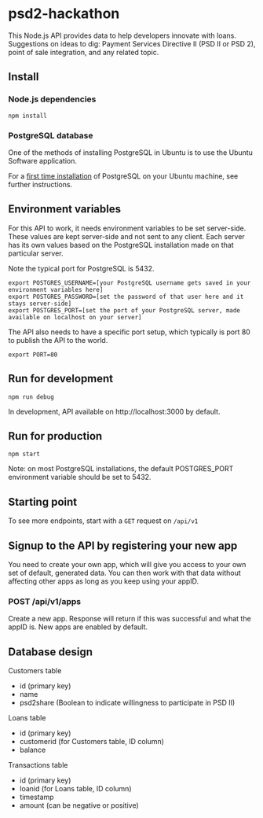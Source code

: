 # psd2-hackathon
This Node.js API provides data to help developers innovate with loans. Suggestions on ideas to dig: Payment Services Directive II (PSD II or PSD 2), point of sale integration, and any related topic.

## Install

### Node.js dependencies
```
npm install
```

### PostgreSQL database
One of the methods of installing PostgreSQL in Ubuntu is to use the Ubuntu Software application.

For a [first time installation](POSTGRESQL) of PostgreSQL on your Ubuntu machine, see further instructions.

## Environment variables
For this API to work, it needs environment variables to be set server-side. These values are kept server-side and not sent to any client. Each server has its own values based on the PostgreSQL installation made on that particular server.

Note the typical port for PostgreSQL is 5432.

```
export POSTGRES_USERNAME=[your PostgreSQL username gets saved in your environment variables here]
export POSTGRES_PASSWORD=[set the password of that user here and it stays server-side]
export POSTGRES_PORT=[set the port of your PostgreSQL server, made available on localhost on your server]
```

The API also needs to have a specific port setup, which typically is port 80 to publish the API to the world.

```
export PORT=80
```

## Run for development
```
npm run debug
```

In development, API available on http://localhost:3000 by default.

## Run for production
```
npm start
```

Note: on most PostgreSQL installations, the default POSTGRES_PORT environment variable should be set to 5432.

## Starting point
To see more endpoints, start with a `GET` request on `/api/v1`

## Signup to the API by registering your new app
You need to create your own app, which will give you access to your own set of default, generated data. You can then work with that data without affecting other apps as long as you keep using your appID.

### POST /api/v1/apps
Create a new app. Response will return if this was successful and what the appID is. New apps are enabled by default.

## Database design
Customers table
-	id (primary key)
-	name
-	psd2share (Boolean to indicate willingness to participate in PSD II)

Loans table
-	id (primary key)
-	customerid (for Customers table, ID column)
-	balance

Transactions table
-	id (primary key)
-	loanid (for Loans table, ID column)
-	timestamp
-	amount (can be negative or positive)
